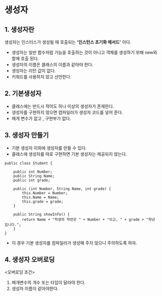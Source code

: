 # 생성자


## 1. 생성자란
생성자는 인스터스가 생성될 때 호출되는 **'인스턴스 초기화 메서드'** 이다.

- 생성자는 일반 함수처럼 기능을 호출하는 것이 아니고 객체를 생성하기 위해 new와 함께 호출 된다.
- 생성자의 이름은 클래스의 이름과 같아야 한다.
- 생성자는 리턴 값이 없다.
- 키워드를 사용하지 않고 선언한다.

## 2. 기본생성자

- 클래스에는 반드시 적어도 하나 이상의 생성자가 존재한다.
- 생성자를 구현하지 않으면 컴파일러가 생성자 코드를 넣어 준다. 
- 매게 변수가 없고 , 구현부가 없다.

## 3. 생성자 만들기

- 기본 생성자 이외에 생성자를 만들 수 있다.
- 클래스에 생성자를 따로 구현하면 기본 생성자는 제공되지 않는다.

```
public class Student {

	public int Number;
	public String Name;
	public int grade;
	
	public (int Number, String Name, int grade) {
		this.Number = Number;
		this.Name = Name;
		this.grade = grade;
	}
	
	public String showInfo() {
		return Name + "학생의 학번은 " + Number + "이고, " + grade + "학년 입니다.";
	}
}

```
- 이 경우 기본 생성자를 컴파일러가 생성해 주지 않으니 주의하도록 하자.

## 4. 생성자 오버로딩 

<오버로딩 조건>
1.  매개변수의 개수 또는 타입이 달라야 한다.
2.  생성자 이름이 같아야한다.
